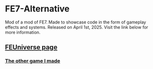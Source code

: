 # FE7-Alternative
Mod of a mod of FE7. Made to showcase code in the form of gameplay effects and systems. Released on April 1st, 2025.
Visit the link below for more information.

## [FEUniverse page](https://feuniverse.us/t/lt-fe7-alternative-complete/31281)

### [The other game I made](https://github.com/cadbury-fe/Milieu)
